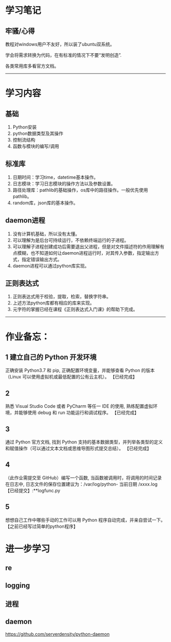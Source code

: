 # 学习笔记
## 牢骚/心得
教程对windows用户不友好，所以装了ubuntu双系统。

学会将需求转换为代码，在有标准的情况下不要“发明创造”.

各类常用库多看官方文档。
***
# 学习内容
## 基础
1. Python安装
2. python数据类型及其操作
3. 控制流结构
4. 函数与模块的编写/调用
## 标准库
1. 日期时间：学习time，datetime基本操作。
2. 日志模块：学习日志模块的操作方法以及参数设置。
3. 路径处理库：pathlib的基础操作，os库中的路径操作。一般优先使用pathlib。
4. random库，json库的基本操作。
## daemon进程
1. 没有计算机基础，所以没有太懂。
2. 可以理解为是后台可持续运行，不依赖终端运行的子进程。
3. 可以理解子进程创建成功后需要退出父进程，但是对文件描述符的作用理解有点模糊，也不知道如何让daemon进程运行时，对其传入参数，指定输出方式，指定错误输出方式。
4. daemon进程可以通过python库实现。
## 正则表达式
1. 正则表达式用于校验，提取，检索，替换字符串。
2. 上述方法python库都有相应的库来实现。
3. 元字符的掌握已经在课程《正则表达式入门课》的帮助下完成。
***
# 作业备忘：
## 1 建立自己的 Python 开发环境
正确安装 Python3.7 和 pip, 正确配置环境变量，并能够查看 Python 的版本（Linux 可以使用虚拟机或最低配置的公有云主机）。
【已经完成】
## 2
熟悉 Visual Studio Code 或者 PyCharm 等任一 IDE 的使用, 熟练配置虚拟环境，并能够使用 debug 和 run 功能运行和调试程序。
【已经完成】
## 3
通过 Python 官方文档, 找到 Python 支持的基本数据类型，并列举各类型的定义和赋值操作（可以通过文本文档或思维导图形式提交总结）。
【已经完成】
## 4
（此作业需提交至 GitHub）编写一个函数, 当函数被调用时，将调用的时间记录在日志中, 日志文件的保存位置建议为：/var/log/python- 当前日期 /xxxx.log
【已经提交】:**logfunc.py
## 5
想想自己工作中哪些手动的工作可以用 Python 程序自动完成，并亲自尝试一下。
【之前已经写过简单的python程序】
# 进一步学习
## re
## logging
## 进程
## daemon
https://github.com/serverdensity/python-daemon